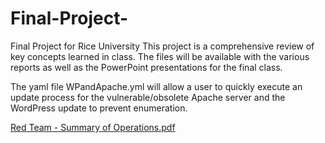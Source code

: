 # Final-Project-
Final Project for Rice University
This project is a comprehensive review of key concepts learned in class. The files will be available with the various reports as well as the PowerPoint presentations for the final class.

The yaml file WPandApache.yml will allow a user to quickly execute an update process for the vulnerable/obsolete Apache server and the WordPress update to prevent enumeration.

[Red Team - Summary of Operations.pdf](https://github.com/cybergurl95/Final-Project-/files/8636940/Red.Team.-.Summary.of.Operations.pdf)
